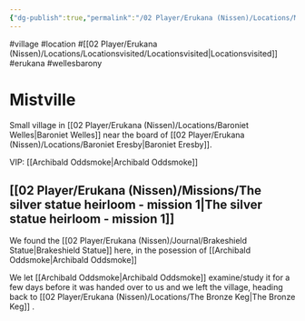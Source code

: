 ```yaml
---
{"dg-publish":true,"permalink":"/02 Player/Erukana (Nissen)/Locations/Mistville/","tags":["Locationsvisited"]}
---
```


#village #location #[[02 Player/Erukana (Nissen)/Locations/Locationsvisited/Locationsvisited\|Locationsvisited]] #erukana #wellesbarony


# Mistville 
Small village in [[02 Player/Erukana (Nissen)/Locations/Baroniet Welles\|Baroniet Welles]] near the board of [[02 Player/Erukana (Nissen)/Locations/Baroniet Eresby\|Baroniet Eresby]].

VIP: [[Archibald Oddsmoke\|Archibald Oddsmoke]] 

## [[02 Player/Erukana (Nissen)/Missions/The silver statue heirloom - mission 1\|The silver statue heirloom - mission 1]]
We found the [[02 Player/Erukana (Nissen)/Journal/Brakeshield Statue\|Brakeshield Statue]] here, in the posession of [[Archibald Oddsmoke\|Archibald Oddsmoke]] 

We let [[Archibald Oddsmoke\|Archibald Oddsmoke]] examine/study it for a few days before it was handed over to us and we left the village, heading back to [[02 Player/Erukana (Nissen)/Locations/The Bronze Keg\|The Bronze Keg]] .